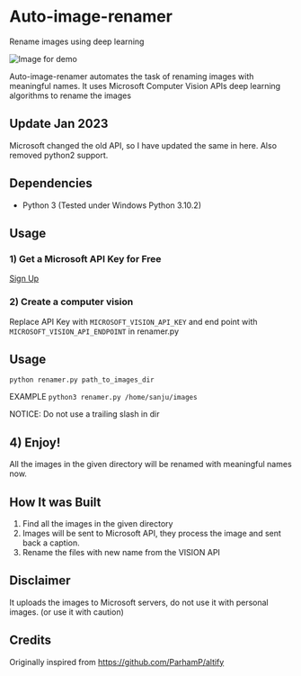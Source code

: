 # Auto-image-renamer
Rename images using deep learning

![Image for demo](images/gif.gif)

Auto-image-renamer automates the task of renaming images with meaningful names. It uses Microsoft Computer Vision APIs deep learning algorithms to rename the images


## Update Jan 2023
Microsoft changed the old API, so I have updated the same in here. Also removed python2 support.

## Dependencies

- Python 3 (Tested under Windows Python 3.10.2) 

## Usage 

### 1) Get a Microsoft API Key for Free

[Sign Up](https://azure.microsoft.com/en-gb/products/cognitive-services/computer-vision/)

### 2) Create a computer vision

Replace API Key with `MICROSOFT_VISION_API_KEY` and end point with `MICROSOFT_VISION_API_ENDPOINT` in renamer.py

## Usage

```
python renamer.py path_to_images_dir
```

EXAMPLE `python3 renamer.py /home/sanju/images`

NOTICE: Do not use a trailing slash in dir

## 4) Enjoy!

All the images in the given directory will be renamed with meaningful names now. 


## How It was Built

1. Find all the images in the given directory
2. Images will be sent to Microsoft API, they process the image and sent back a caption.
3. Rename the files with new name from the VISION API


## Disclaimer

It uploads the images to Microsoft servers, do not use it with personal images. (or use it with caution) 

## Credits

Originally inspired from https://github.com/ParhamP/altify
